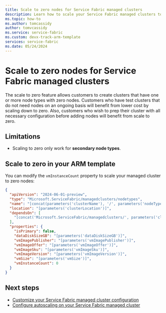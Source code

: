```yaml
---
title: Scale to zero nodes for Service Fabric managed clusters
description: Learn how to scale your Service Fabric managed clusters to zero nodes for cost saving during downtime.
ms.topic: how-to
ms.author: tomcassidy
author: tomvcassidy
ms.service: service-fabric
ms.custom: devx-track-arm-template
services: service-fabric
ms.date: 05/24/2024
---
```


# Scale to zero nodes for Service Fabric managed clusters

The scale to zero feature allows customers to create clusters that have one or more node types with zero nodes. Customers who have test clusters that do not need nodes on an ongoing basis will benefit from lower cost by scaling down to zero. Also, customers who wish to prep their cluster with all necessary configuration before adding nodes will benefit from scale to zero.

## Limitations

* Scaling to zero only work for **secondary node types**.

## Scale to zero in your ARM template

You can modify the `vmInstanceCount` property to scale your managed cluster to zero nodes:

```json
{  
  "apiVersion": "2024-06-01-preview",  
  "type": "Microsoft.ServiceFabric/managedclusters/nodetypes",  
  "name": "[concat(parameters('clusterName'), '/', parameters('nodeTypeName'))]",  
  "location": "[parameters('clusterLocation')]",  
  "dependsOn": [  
    "[concat('Microsoft.ServiceFabric/managedclusters/', parameters('clusterName'))]"  
  ],  
  "properties": {  
    "isPrimary": false,  
    "dataDiskSizeGB": "[parameters('dataDiskSizeGB')]",  
    "vmImagePublisher": "[parameters('vmImagePublisher')]",  
    "vmImageOffer": "[parameters('vmImageOffer')]",  
    "vmImageSku": "[parameters('vmImageSku')]",  
    "vmImageVersion": "[parameters('vmImageVersion')]",  
    "vmSize": "[parameters('vmSize')]",  
    "vmInstanceCount": 0  
  }  
} 
```

## Next steps

* [Customize your Service Fabric managed cluster configuration](how-to-managed-cluster-configuration.md)
* [Configure autoscaling on your Service Fabric managed cluster](how-to-managed-cluster-autoscale.md)
